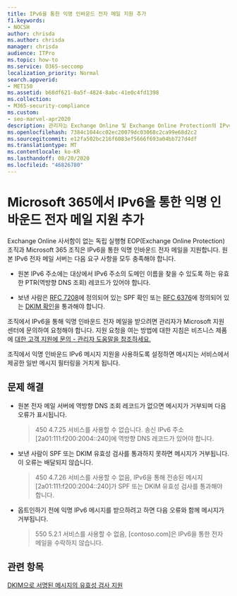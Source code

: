 ```yaml
---
title: IPv6을 통한 익명 인바운드 전자 메일 지원 추가
f1.keywords:
- NOCSH
author: chrisda
ms.author: chrisda
manager: chrisda
audience: ITPro
ms.topic: how-to
ms.service: O365-seccomp
localization_priority: Normal
search.appverid:
- MET150
ms.assetid: b68df621-0a5f-4824-8abc-41e0c4fd1398
ms.collection:
- M365-security-compliance
ms.custom:
- seo-marvel-apr2020
description: 관리자는 Exchange Online 및 Exchange Online Protection의 IPv6 원본에서 익명 인바운드 전자 메일 지원을 구성하는 방법을 확인할 수 있습니다.
ms.openlocfilehash: 7384c1044cc02ec20079dc03068c2ca99e68d2c2
ms.sourcegitcommit: e12fa502bc216f6083ef5666f693a04bb727d4df
ms.translationtype: MT
ms.contentlocale: ko-KR
ms.lasthandoff: 08/20/2020
ms.locfileid: "46826780"
---
```

# <a name="add-support-for-anonymous-inbound-email-over-ipv6-in-microsoft-365"></a>Microsoft 365에서 IPv6을 통한 익명 인바운드 전자 메일 지원 추가

Exchange Online 사서함이 없는 독립 실행형 EOP(Exchange Online Protection) 조직과 Microsoft 365 조직은 IPv6을 통한 익명 인바운드 전자 메일을 지원합니다. 원본 IPv6 전자 메일 서버는 다음 요구 사항을 모두 충족해야 합니다.

- 원본 IPv6 주소에는 대상에서 IPv6 주소의 도메인 이름을 찾을 수 있도록 하는 유효한 PTR(역방향 DNS 조회) 레코드가 있어야 합니다.

- 보낸 사람은 [RFC 7208](https://tools.ietf.org/html/rfc7208)에 정의되어 있는 SPF 확인 또는 [RFC 6376](https://dkim.org/)에 정의되어 있는 [DKIM 확인](https://www.rfc-editor.org/rfc/rfc6376.txt)을 통과해야 합니다.

조직에서 IPv6을 통해 익명 인바운드 전자 메일을 받으려면 관리자가 Microsoft 지원 센터에 문의하여 요청해야 합니다. 지원 요청을 여는 방법에 대한 지침은 비즈니스 제품에 [대한 고객 지원에 문의 - 관리자 도움말을 참조하세요.](../../admin/contact-support-for-business-products.md)

조직에서 익명 인바운드 IPv6 메시지 지원을 사용하도록 설정하면 메시지는 서비스에서 제공한 일반 메시지 필터링을 거치게 됩니다.

## <a name="troubleshooting"></a>문제 해결

- 원본 전자 메일 서버에 역방향 DNS 조회 레코드가 없으면 메시지가 거부되며 다음 오류가 표시됩니다.

  > 450 4.7.25 서비스를 사용할 수 없습니다. 송신 IPv6 주소 [2a01:111:f200:2004::240]에 역방향 DNS 레코드가 있어야 합니다.

- 보낸 사람이 SPF 또는 DKIM 유효성 검사를 통과하지 못하면 메시지가 거부됩니다. 이 오류는 배달되지 않습니다.

  > 450 4.7.26 서비스를 사용할 수 없음, IPv6을 통해 전송된 메시지 [2a01:111:f200:2004::240]가 SPF 또는 DKIM 유효성 검사를 통과해야 합니다.

- 옵트인하기 전에 익명 IPv6 메시지를 받으하려고 하면 다음 오류와 함께 메시지가 거부됩니다.

  > 550 5.2.1 서비스를 사용할 수 없음, [contoso.com]은 IPv6을 통한 전자 메일을 수락하지 않습니다.

## <a name="related-topics"></a>관련 항목

[DKIM으로 서명된 메시지의 유효성 검사 지원](support-for-validation-of-dkim-signed-messages.md)